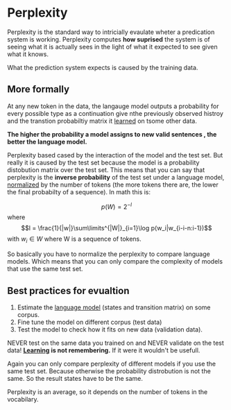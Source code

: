 # Perplexity

Perplexity is the standard way to intricially evaulate wheter a predication system is working. Perplexity computes **how suprised** the system is of seeing what it is actually sees in the light of what it expected to see given what it knows. 

What the prediction system expects is caused by the training data. 

## More formally
At any new token in the data, the langauge model outputs a probability for every possible type as a continuation give nthe previously observed histroy and the transtion probabiltiy matrix it [learned](../Other/Learning.md) on tsome other data. 

**The higher the probability a model assigns to new valid sentences , the better the language model.**

Perplexity based cased by the interaction of the model and the test set. But really it is caused by the test set because the model is a probability distobution matrix over the test set. This means that you can say that perplexity is the **inverse probability** of the test set under a language model, [normalized](../Data/Normalization.md) by the number of tokens (the more tokens there are, the lower the final probabilty of a sequence). In math this is:

$$p(W) = 2^{-l}$$ where $$l = \frac{1}{|w|}\sum\limits^{|W|}_{i=1}\log p(w_i|w_{i-i-n:i-1})$$ with $w_{i} \in W$ where W is a sequence of tokens. 

So basically you have to normalize the perplexity to compare language models. Which means that you can only compare the complexity of models that use the same test set. 

## Best practices for evualtion
1. Estimate the [language model](Language%20Modeling.md) (states and transition matrix) on some corpus. 
2. Fine tune the model on different corpus (test data)
3. Test the model to check how it fits on new data (validation data). 

NEVER test on the same data you trained on and NEVER validate on the test data! **[Learning](../Other/Learning.md) is not remembering.** If it were it wouldn't be usefull.  

Again you can only compare perplexity of different models if you use the same test set. Because otherwise the probability distrobution is not the same. So the result states have to be the same.

Perplexity is an average, so it depends on the number of tokens in the vocabilary.